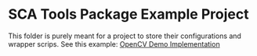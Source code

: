 # SCA Tools Package Example Project

This folder is purely meant for a project to store their configurations and wrapper scrips.
See this example: [OpenCV Demo Implementation](https://sourcecode.socialcoding.bosch.com/projects/CDF/repos/sca_tools_package/browse/project?at=config/opencv)
